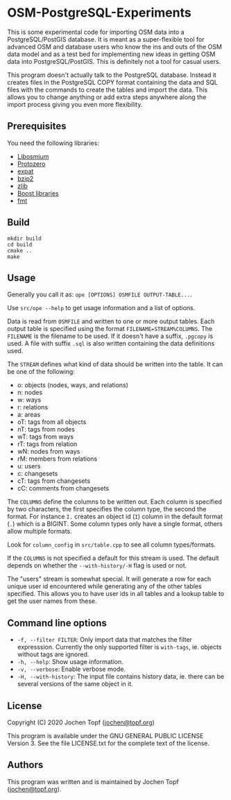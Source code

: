 
# OSM-PostgreSQL-Experiments

This is some experimental code for importing OSM data into a PostgreSQL/PostGIS
database. It is meant as a super-flexible tool for advanced OSM and database
users who know the ins and outs of the OSM data model and as a test bed for
implementing new ideas in getting OSM data into PostgreSQL/PostGIS. This is
definitely not a tool for casual users.

This program doesn't actually talk to the PostgreSQL database. Instead it
creates files in the PostgreSQL COPY format containing the data and SQL files
with the commands to create the tables and import the data. This allows you to
change anything or add extra steps anywhere along the import process giving you
even more flexibility.

## Prerequisites

You need the following libraries:

* [Libosmium](https://osmcode.org/libosmium/)
* [Protozero](https://github.com/mapbox/protzero/)
* [expat](https://libexpat.github.io/)
* [bzip2](http://www.bzip.org/)
* [zlib](https://www.zlib.net/)
* [Boost libraries](https://www.boost.org/)
* [fmt](https://github.com/fmtlib/fmt)


## Build

```
mkdir build
cd build
cmake ..
make
```

## Usage

Generally you call it as: `ope [OPTIONS] OSMFILE OUTPUT-TABLE...`.

Use `src/ope --help` to get usage information and a list of options.

Data is read from `OSMFILE` and written to one or more output tables. Each
output table is specified using the format `FILENAME=STREAM%COLUMNS`. The
`FILENAME` is the filename to be used. If it doesn't have a suffix, `.pgcopy`
is used. A file with suffix `.sql` is also written containing the data
definitions used.

The `STREAM` defines what kind of data should be written into the table. It can
be one of the following:

* o: objects (nodes, ways, and relations)
* n: nodes
* w: ways
* r: relations
* a: areas
* oT: tags from all objects
* nT: tags from nodes
* wT: tags from ways
* rT: tags from relation
* wN: nodes from ways
* rM: members from relations
* u: users
* c: changesets
* cT: tags from changesets
* cC: comments from changesets

The `COLUMNS` define the columns to be written out. Each column is specified
by two characters, the first specifies the column type, the second the format.
For instance `I.` creates an object id (`I`) column in the default format (`.`)
which is a BIGINT. Some column types only have a single format, others allow
multiple formats.

Look for `column_config` in `src/table.cpp` to see all column types/formats.

If the `COLUMNS` is not specified a default for this stream is used. The
default depends on whether the `--with-history/-H` flag is used or not.

The "users" stream is somewhat special. It will generate a row for each unique
user id encountered while generating any of the other tables specified. This
allows you to have user ids in all tables and a lookup table to get the user
names from these.

## Command line options

* `-f, --filter FILTER`: Only import data that matches the filter expresssion.
  Currently the only supported filter is `with-tags`, ie. objects without
  tags are ignored.
* `-h, --help`: Show usage information.
* `-v, --verbose`: Enable verbose mode.
* `-H, --with-history`: The input file contains history data, ie. there can
  be several versions of the same object in it.

## License

Copyright (C) 2020  Jochen Topf (jochen@topf.org)

This program is available under the GNU GENERAL PUBLIC LICENSE Version 3.
See the file LICENSE.txt for the complete text of the license.


## Authors

This program was written and is maintained by Jochen Topf (jochen@topf.org).



